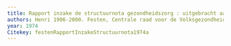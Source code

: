 ```yaml
---
title: Rapport inzake de structuurnota gezondheidszorg : uitgebracht aan zijne Exellentie de Staatssecretaris van Volksgezondheid en Milieuhygiëne
authors: Henri 1906-2000. Festen, Centrale raad voor de Volksgezondheid (Rijswijk)
year: 1974
Citekey: festenRapportInzakeStructuurnota1974a
---
```


